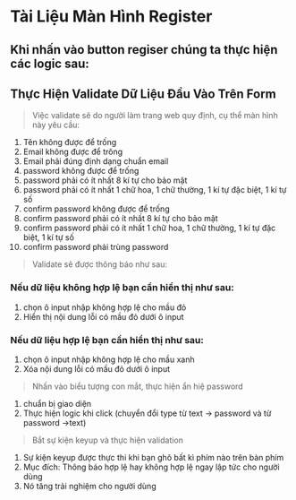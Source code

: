 # Tài Liệu Màn Hình Register

## Khi nhấn vào button regiser chúng ta thực hiện các logic sau:

## Thực Hiện Validate Dữ Liệu Đầu Vào Trên Form

> Việc validate sẽ do người làm trang web quy định, cụ thể màn hình này yêu cầu:

1. Tên không được để trống
2. Email không được để trông
3. Email phải đúng định dạng chuẩn email
4. password không được để trống
5. password phải có ít nhất 8 kí tự cho bảo mật
6. password phải có ít nhất 1 chữ hoa, 1 chữ thường, 1 kí tự đặc biệt, 1 kí tự số
7. confirm password không được để trống
8. confirm password phải có ít nhất 8 kí tự cho bảo mật
9. confirm password phải có ít nhất 1 chữ hoa, 1 chữ thường, 1 kí tự đặc biệt, 1 kí tự số
10. confirm password phải trùng password

> Validate sẽ được thông báo như sau:

### Nếu dữ liệu không hợp lệ bạn cần hiển thị như sau:

1. chọn ô input nhập không hợp lệ cho mầu đỏ
2. Hiển thị nội dung lỗi có mầu đỏ dưới ô input

### Nếu dữ liệu hợp lệ bạn cần hiển thị như sau:

1. chọn ô input nhập không hợp lệ cho mầu xanh
2. Xóa nội dung lỗi có mầu đỏ dưới ô input

> Nhấn vào biểu tượng con mắt, thực hiện ẩn hiệ password

1. chuẩn bị giao diện
2. Thực hiện logic khi click (chuyển đổi type từ text -> password và từ password ->text)

> Bắt sự kiện keyup và thực hiện validation

1. Sự kiện keyup được thực thi khi bạn ghõ bất kì phím nào trên bàn phím
2. Mục đích: Thông báo hợp lệ hay không hợp lệ ngay lập tức cho người dùng
3. Nó tăng trải nghiệm cho người dùng
